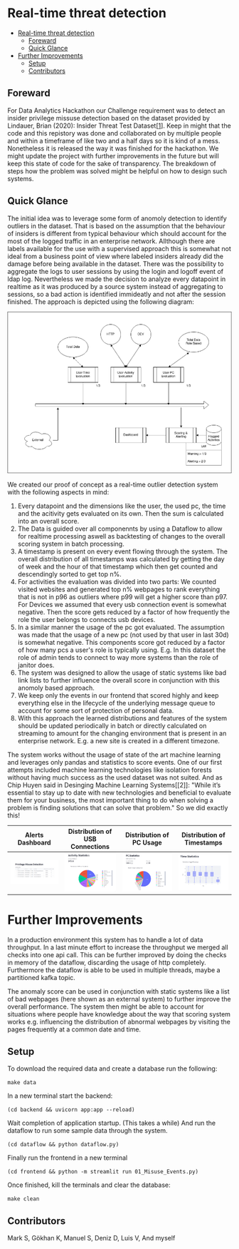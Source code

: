 # Real-time threat detection
- [Real-time threat detection](#real-time-threat-detection)
  - [Foreward](#foreward)
  - [Quick Glance](#quick-glance)
- [Further Improvements](#further-improvements)
  - [Setup](#setup)
  - [Contributors](#contributors)

## Foreward
For Data Analytics Hackathon our Challenge requirement was to detect an insider privilege missuse detection based on the dataset provided by Lindauer, Brian (2020): Insider Threat Test Dataset[[1]]. Keep in might that the code and this repistory was done and collaborated on by multiple people and within a timeframe of like two and a half days so it is kind of a mess. Nonetheless it is released the way it was finished for the hackathon. We might update the project with further improvements in the future but will keep this state of code for the sake of transparency. The breakdown of steps how the problem was solved might be helpful on how to design such systems.

[1]: https://kilthub.cmu.edu/articles/dataset/Insider_Threat_Test_Dataset/12841247/1

## Quick Glance
The initial idea was to leverage some form of anomoly detection to identify outliers in the dataset. That is based on the assumption that the behaviour of insiders is different from typical behaviour which should account for the most of the logged traffic in an enterprise network. Allthough there are labels available for the use with a supervised approach this is somewhat not ideal from a business point of view where labeled insiders already did the damage before being available in the dataset. There was the possibility to aggregate the logs to user sessions by using the login and logoff event of ldap log. Nevertheless we made the decision to analyze every datapoint in realtime as it was produced by a source system instead of aggregating to sessions, so a bad action is identified immideatly and not after the session finished. The approach is depicted using the following diagram:

![](img/threat_detection.drawio.png)

We created our proof of concept as a real-time outlier detection system with the following aspects in mind:

1. Every datapoint and the dimensions like the user, the used pc, the time and the acitivity gets evaluated on its own. Then the sum is calculated into an overall score.
2. The Data is guided over all componennts by using a Dataflow to allow for realtime processing aswell as backtesting of changes to the overall scoring system in batch processing.
3. A timestamp is present on every event flowing through the system. The overall distribution of all timestamps was calculated by getting the day of week and the hour of that timestamp which then get counted and descendingly sorted to get top n%. 
4. For activities the evaluation was divided into two parts: We counted visited websites and generated top n% webpages to rank everything that is not in p96 as outliers where p99 will get a higher score than p97. For Devices we assumed that every usb connection event is somewhat negative. Then the score gets reduced by a factor of how frequently the role the user belongs to connects usb devices.
5. In a similar manner the usage of the pc got evaluated. The assumption was made that the usage of a new pc (not used by that user in last 30d) is somewhat negative. This components score got reduced by a factor of how many pcs a user's role is typically using. E.g. In this dataset the role of admin tends to connect to way more systems than the role of janitor does.
6. The system was designed to allow the usage of static systems like bad link lists to further influence the overall score in conjunction with this anomoly based approach.
7. We keep only the events in our frontend that scored highly and keep everything else in the lifecycle of the underlying message queue to account for some sort of protection of personal data.  
8. With this approach the learned distributions and features of the system should be updated periodically in batch or directly calculated on streaming to amount for the changing environment that is present in an enterprise network. E.g. a new site is created in a different timezone. 

The system works without the usage of state of the art machine learning and leverages only pandas and statistics to score events.
One of our first attempts included machine learning technologies like isolation forests without having much success as the used dataset was not suited. And as Chip Huyen said in Desinging Machine Learning Systems[[2]]: 
"While it’s essential to stay up to date with new technologies and beneficial to evaluate them for your business,
the most important thing to do when solving a problem is finding solutions that can solve that problem."
So we did exactly this!

[1]: https://www.oreilly.com/library/view/designing-machine-learning/9781098107956/

| Alerts Dashboard | Distribution of USB Connections | Distribution of PC Usage | Distribution of Timestamps |
|--------------------------------------|--------------------------------------|--------------------------------------|--------------------------------------|
| ![](img/alerts.png) | ![](img/device.png) | ![](img/pc.png) | ![](img/time.png) |


# Further Improvements

In a production environment this system has to handle a lot of data throughput. In a last minute effort to increase the throughput we merged all checks into one api call. This can be further improved by doing the checks in memory of the dataflow, discarding the usage of http completely. Furthermore the dataflow is able to be used in multiple threads, maybe a partitioned kafka topic. 

The anomaly score can be used in conjunction with static systems like a list of bad webpages (here shown as an external system) to further improve the overall performance. The system then might be able to account for situations where people have knowledge about the way that scoring system works e.g. influencing the distribution of abnormal webpages by visiting the pages frequently at a common date and time.



## Setup

To download the required data and create a database run the following:
```
make data
```

In a new terminal start the backend:
```
(cd backend && uvicorn app:app --reload)
```

Wait completion of application startup. (This takes a while)
And run the dataflow to run some sample data through the system.
```
(cd dataflow && python dataflow.py)
```

Finally run the frontend in a new terminal
```
(cd frontend && python -m streamlit run 01_Misuse_Events.py)
```

Once finished, kill the terminals and clear the database:
```
make clean
```

## Contributors

Mark S,
Gökhan K,
Manuel S,
Deniz D,
Luis V,
And myself
